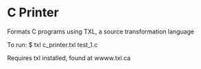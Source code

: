# C Printer

Formats C programs using TXL, a source transformation language

To run:
$ txl c_printer.txl test_1.c

Requires txl installed, found at wwww.txl.ca
